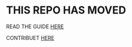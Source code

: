 # THIS REPO HAS MOVED

READ THE GUIDE [HERE](https://opinionatedguide.github.io/)

CONTRIBUET [HERE](https://github.com/opinionatedguide)
